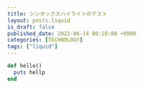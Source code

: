```yaml
---
title: シンタックスハイライトのテスト
layout: posts.liquid
is_draft: false
published_date: 2022-06-14 00:28:00 +0900
categories: [TECHNOLOGY]
tags: ["liquid"]
---
```


```ruby
def hello()
  puts hellp  
end
```